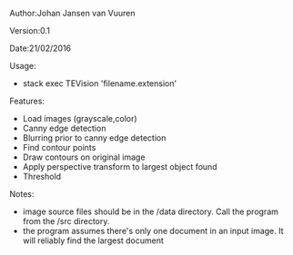 Author:Johan Jansen van Vuuren

Version:0.1

Date:21/02/2016

Usage:
 - stack exec TEVision 'filename.extension'

Features:
 - Load images (grayscale,color)
 - Canny edge detection
 - Blurring prior to canny edge detection
 - Find contour points
 - Draw contours on original image
 - Apply perspective transform to largest object found
 - Threshold
 
Notes:
 - image source files should be in the /data directory.  Call the program from the /src directory.
 - the program assumes there's only one document in an input image.  It will reliably find the largest document
